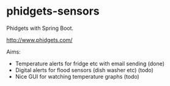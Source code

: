 # phidgets-sensors
Phidgets with Spring Boot.

http://www.phidgets.com/

Aims:
- Temperature alerts for fridge etc with email sending (done)
- Digital alerts for flood sensors (dish washer etc) (todo)
- Nice GUI for watching temperature graphs (todo)
